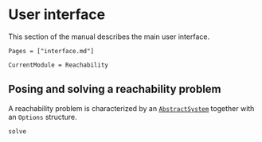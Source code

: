 # User interface

This section of the manual describes the main user interface.

```@contents
Pages = ["interface.md"]
```

```@meta
CurrentModule = Reachability
```

## Posing and solving a reachability problem

A reachability problem is characterized by an [`AbstractSystem`](@ref) together
with an `Options` structure.

```@docs
solve
```
